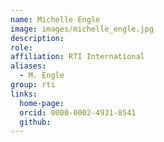 ```yaml
---
name: Michelle Engle
image: images/michelle_engle.jpg
description: 
role: 
affiliation: RTI International
aliases:
  - M. Engle
group: rti
links:
  home-page: 
  orcid: 0000-0002-4931-8541
  github:
---
```


